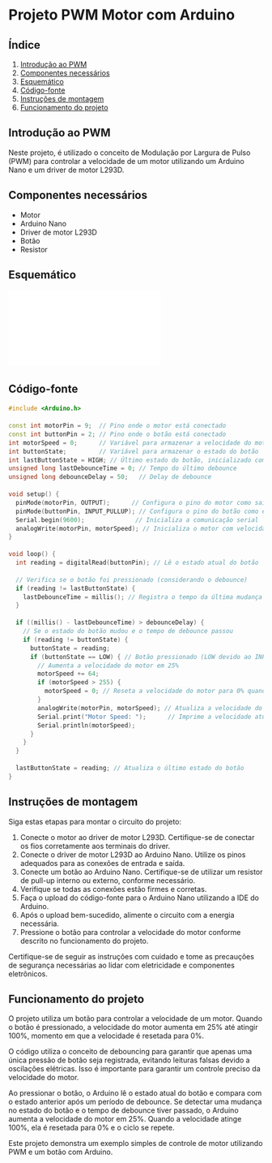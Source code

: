 # Projeto PWM Motor com Arduino

## Índice
1. [Introdução ao PWM](#introdução-ao-pwm)
2. [Componentes necessários](#componentes-necessários)
3. [Esquemático](#esquemático)
4. [Código-fonte](#código-fonte)
5. [Instruções de montagem](#instruções-de-montagem)
6. [Funcionamento do projeto](#funcionamento-do-projeto)

## Introdução ao PWM
Neste projeto, é utilizado o conceito de Modulação por Largura de Pulso (PWM) para controlar a velocidade de um motor utilizando um Arduino Nano e um driver de motor L293D.

## Componentes necessários
- Motor
- Arduino Nano
- Driver de motor L293D
- Botão
- Resistor

## Esquemático
![Esquemático do PWM Controller](schematics/pwm_controller_schematic.pdf)


## Código-fonte
```cpp
#include <Arduino.h>

const int motorPin = 9;  // Pino onde o motor está conectado
const int buttonPin = 2; // Pino onde o botão está conectado
int motorSpeed = 0;      // Variável para armazenar a velocidade do motor (0% inicialmente)
int buttonState;         // Variável para armazenar o estado do botão
int lastButtonState = HIGH; // Último estado do botão, inicializado como HIGH para INPUT_PULLUP
unsigned long lastDebounceTime = 0; // Tempo do último debounce
unsigned long debounceDelay = 50;   // Delay de debounce

void setup() {
  pinMode(motorPin, OUTPUT);      // Configura o pino do motor como saída
  pinMode(buttonPin, INPUT_PULLUP); // Configura o pino do botão como entrada com pull-up interno
  Serial.begin(9600);              // Inicializa a comunicação serial
  analogWrite(motorPin, motorSpeed); // Inicializa o motor com velocidade 0% (motorSpeed = 0)
}

void loop() {
  int reading = digitalRead(buttonPin); // Lê o estado atual do botão

  // Verifica se o botão foi pressionado (considerando o debounce)
  if (reading != lastButtonState) {
    lastDebounceTime = millis(); // Registra o tempo da última mudança de estado
  }

  if ((millis() - lastDebounceTime) > debounceDelay) {
    // Se o estado do botão mudou e o tempo de debounce passou
    if (reading != buttonState) {
      buttonState = reading;
      if (buttonState == LOW) { // Botão pressionado (LOW devido ao INPUT_PULLUP)
        // Aumenta a velocidade do motor em 25%
        motorSpeed += 64;
        if (motorSpeed > 255) {
          motorSpeed = 0; // Reseta a velocidade do motor para 0% quando ultrapassa 100%
        }
        analogWrite(motorPin, motorSpeed); // Atualiza a velocidade do motor
        Serial.print("Motor Speed: ");      // Imprime a velocidade atual no console serial
        Serial.println(motorSpeed);
      }
    }
  }

  lastButtonState = reading; // Atualiza o último estado do botão
}
```
## Instruções de montagem
Siga estas etapas para montar o circuito do projeto:

1. Conecte o motor ao driver de motor L293D. Certifique-se de conectar os fios corretamente aos terminais do driver.
2. Conecte o driver de motor L293D ao Arduino Nano. Utilize os pinos adequados para as conexões de entrada e saída.
3. Conecte um botão ao Arduino Nano. Certifique-se de utilizar um resistor de pull-up interno ou externo, conforme necessário.
4. Verifique se todas as conexões estão firmes e corretas.
5. Faça o upload do código-fonte para o Arduino Nano utilizando a IDE do Arduino.
6. Após o upload bem-sucedido, alimente o circuito com a energia necessária.
7. Pressione o botão para controlar a velocidade do motor conforme descrito no funcionamento do projeto.

Certifique-se de seguir as instruções com cuidado e tome as precauções de segurança necessárias ao lidar com eletricidade e componentes eletrônicos.

## Funcionamento do projeto
O projeto utiliza um botão para controlar a velocidade de um motor. Quando o botão é pressionado, a velocidade do motor aumenta em 25% até atingir 100%, momento em que a velocidade é resetada para 0%.

O código utiliza o conceito de debouncing para garantir que apenas uma única pressão de botão seja registrada, evitando leituras falsas devido a oscilações elétricas. Isso é importante para garantir um controle preciso da velocidade do motor.

Ao pressionar o botão, o Arduino lê o estado atual do botão e compara com o estado anterior após um período de debounce. Se detectar uma mudança no estado do botão e o tempo de debounce tiver passado, o Arduino aumenta a velocidade do motor em 25%. Quando a velocidade atinge 100%, ela é resetada para 0% e o ciclo se repete.

Este projeto demonstra um exemplo simples de controle de motor utilizando PWM e um botão com Arduino.
